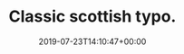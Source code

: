 ---
retweeted: false
source: <a href="https://about.twitter.com/products/tweetdeck" rel="nofollow">TweetDeck</a>
entities:
  user_mentions: []
  urls: []
  symbols: []
  media:
  - expanded_url: https://twitter.com/bascht/status/1153668785276116993/photo/1
    indices:
    - '23'
    - '46'
    url: https://t.co/ZJyToAVhQK
    media_url: http://pbs.twimg.com/media/EAKnpL1X4AAiJqS.png
    id_str: '1153668780553396224'
    id: '1153668780553396224'
    media_url_https: https://pbs.twimg.com/media/EAKnpL1X4AAiJqS.png
    sizes:
      medium:
        w: '520'
        h: '171'
        resize: fit
      large:
        w: '520'
        h: '171'
        resize: fit
      small:
        w: '520'
        h: '171'
        resize: fit
      thumb:
        w: '150'
        h: '150'
        resize: crop
    type: photo
    display_url: pic.twitter.com/ZJyToAVhQK
  hashtags: []
display_text_range:
- '0'
- '46'
favorite_count: '4'
id_str: '1153668785276116993'
truncated: false
retweet_count: '1'
id: '1153668785276116993'
possibly_sensitive: false
created_at: Tue Jul 23 14:10:47 +0000 2019
favorited: false
full_text: Classic scottish typo.
lang: en
extended_entities:
  media:
  - expanded_url: https://twitter.com/bascht/status/1153668785276116993/photo/1
    indices:
    - '23'
    - '46'
    url: https://t.co/ZJyToAVhQK
    media_url: http://pbs.twimg.com/media/EAKnpL1X4AAiJqS.png
    id_str: '1153668780553396224'
    id: '1153668780553396224'
    media_url_https: https://pbs.twimg.com/media/EAKnpL1X4AAiJqS.png
    sizes:
      medium:
        w: '520'
        h: '171'
        resize: fit
      large:
        w: '520'
        h: '171'
        resize: fit
      small:
        w: '520'
        h: '171'
        resize: fit
      thumb:
        w: '150'
        h: '150'
        resize: crop
    type: photo
    display_url: pic.twitter.com/ZJyToAVhQK
tags:
- pesos:twitter
date: '2019-07-23T14:10:47+00:00'
src: https://twitter.com/bascht/status/1153668785276116993
original_url: https://twitter.com/bascht/status/1153668785276116993
type: twitter_tweet
media_url: https://img.bascht.com/twitter/pbs.twimg.com/media/EAKnpL1X4AAiJqS.png
text: Classic scottish typo.
title: Classic scottish typo.

---